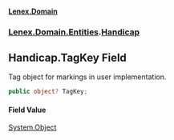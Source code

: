#### [Lenex.Domain](index.md 'index')
### [Lenex.Domain.Entities](Lenex.Domain.Entities.md 'Lenex.Domain.Entities').[Handicap](Lenex.Domain.Entities.Handicap.md 'Lenex.Domain.Entities.Handicap')

## Handicap.TagKey Field

Tag object for markings in user implementation.

```csharp
public object? TagKey;
```

#### Field Value
[System.Object](https://docs.microsoft.com/en-us/dotnet/api/System.Object 'System.Object')